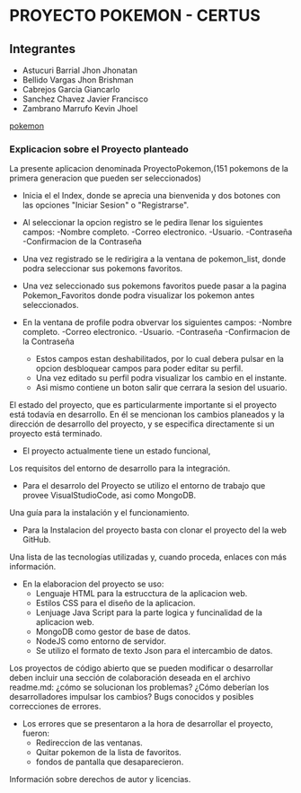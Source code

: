 # PROYECTO POKEMON - CERTUS
## Integrantes
- Astucuri Barrial Jhon Jhonatan
- Bellido Vargas Jhon Brishman
- Cabrejos Garcia Giancarlo 
- Sanchez Chavez Javier Francisco
- Zambrano Marrufo Kevin Jhoel

[pokemon](https://user-images.githubusercontent.com/116897910/209839184-8545c050-ff8f-4985-bc2a-bec26ea48e40.png)

### Explicacion sobre el Proyecto planteado

La presente aplicacion denominada ProyectoPokemon,(151 pokemons de la primera generacion que pueden ser seleccionados)
-  Inicia el el Index, donde se aprecia una bienvenida y dos botones con las opciones "Iniciar Sesion" o "Registrarse".
- Al seleccionar la opcion registro se le pedira llenar los siguientes campos:
    -Nombre completo.
    -Correo electronico.
    -Usuario.
    -Contraseña 
    -Confirmacion de la Contraseña
- Una vez registrado se le redirigira a la ventana de pokemon_list, donde podra seleccionar sus pokemons favoritos.
- Una vez seleccionado sus pokemons favoritos puede pasar a la pagina Pokemon_Favoritos donde podra visualizar los pokemon antes seleccionados.
- En la ventana de profile podra obvervar los siguientes campos:
    -Nombre completo.
    -Correo electronico.
    -Usuario.
    -Contraseña 
    -Confirmacion de la Contraseña
    
    - Estos campos estan deshabilitados, por lo cual debera pulsar en la opcion desbloquear campos para poder editar su perfil.
    - Una vez editado su perfil podra visualizar los cambio en el instante.
    - Asi mismo contiene un boton salir que cerrara la sesion del usuario.

 
El estado del proyecto, que es particularmente importante si el proyecto está todavía en desarrollo. 
En él se mencionan los cambios planeados y la dirección de desarrollo del proyecto, y se especifica directamente si un proyecto está terminado.

- El proyecto actualmente tiene un estado funcional, 

Los requisitos del entorno de desarrollo para la integración.

- Para el desarrolo del Proyecto se utilizo el entorno de trabajo que provee VisualStudioCode,
asi como MongoDB.

Una guía para la instalación y el funcionamiento.
- Para la Instalacion del proyecto basta con clonar el proyecto del la web GitHub.

Una lista de las tecnologías utilizadas y, cuando proceda, enlaces con más información.

- En la elaboracion del proyecto se uso:
    - Lenguaje HTML para la estrucctura de la aplicacion web.
    - Estilos CSS para el diseño de la aplicacion.
    - Lenjuage Java Script para la parte logica y funcinalidad de la aplicacion web.
    - MongoDB como gestor de base de datos.
    - NodeJS como entorno de servidor.
    - Se utilizo el formato de texto Json para el intercambio de datos.

Los proyectos de código abierto que se pueden modificar o desarrollar deben incluir una sección de colaboración deseada en el archivo readme.md: ¿cómo se solucionan los problemas? ¿Cómo deberían los desarrolladores impulsar los cambios?
Bugs conocidos y posibles correcciones de errores.
- Los errores que se presentaron a la hora de desarrollar el proyecto, fueron:
    - Redireccion de las ventanas.
    - Quitar pokemon de la lista de favoritos.
    - fondos de pantalla que desaparecieron.

Información sobre derechos de autor y licencias.
